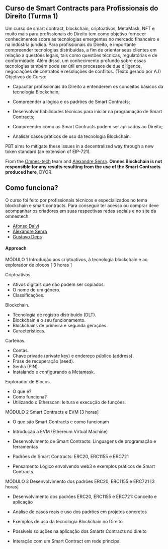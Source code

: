 ## Curso de Smart Contracts para Profissionais do Direito (Turma 1)

Um curso de smart contract, blockchain, criptoativos, MetaMask, NFT e muito mais para profissionais do Direito tem como objetivo fornecer conhecimentos sobre as tecnologias emergentes no mercado financeiro e na indústria jurídica. Para profissionais do Direito, é importante compreender tecnologias distribuídas, a fim de orientar seus clientes em relação a questões legais, tais como questões técnicas, regulatórias e de conformidade. Além disso, um conhecimento profundo sobre essas tecnologias também pode ser útil em processos de due diligence, negociações de contratos e resoluções de conflitos. (Texto gerado por A.I)
Objetivos do Curso:

-   Capacitar profissionais do Direito a entenderem os conceitos básicos da tecnologia Blockchain;

-   Compreender a lógica e os padrões de Smart Contracts;

-   Desenvolver habilidades técnicas para iniciar na programação de Smart Contracts;

-   Compreender como os Smart Contracts podem ser aplicados ao Direito;

-   Analisar casos práticos de uso da tecnologia Blockchain.

PBT aims to mitigate these issues in a decentralized way through a new token standard (an extension of EIP-721).

From the [Omnes-tech](https://twitter.com/AzukiOfficial) team and [Alexandre Senra](https://www.linkedin.com/in/alexandresenra/).
**Omnes Blockchain is not responsible for any results resulting from the use of the Smart Contracts produced here**, DYOR. 


## Como funciona?

O curso foi feito por profissionais técnicos e especializados no tema blockchain e smart contracts. 
Para conseguir ter acesso ou comprar deve acompanhar os criadores em suas respectivas redes sociais e no site da omnestech:

-   [Afonso Dalvi](https://www.linkedin.com/in/afonso-dalvi-711635112/)
-   [Alexandre Senra](https://www.linkedin.com/in/alexandresenra/)
-   [Gustavo Deps](https://www.linkedin.com/in/gustavo-deps/)

#### Approach

MÓDULO 1 Introdução aos criptoativos, à tecnologia blockchain e ao explorador de blocos [ 3 horas ]

Criptoativos.
- Ativos digitais que não podem ser copiados.
- O nome de um gênero.
- Classificações.

Blockchain.
- Tecnologia de registro distribuído (DLT).
- Blockchain e o seu funcionamento.
- Blockchains de primeira e segunda gerações.
- Características.

Carteiras.
- Contas.
- Chave privada (private key) e endereço público (address).
- Frase de recuperação (seed).
- Senha (PIN).
- Instalando e configurando a Metamask.

Explorador de Blocos.
- O que é?
- Como funciona?
- Utilizando o Etherscan: leitura e execução de funções.



MÓDULO 2 Smart Contracts e EVM [3 horas]

- O que são Smart Contracts e como funcionam

- Introdução a EVM (Ethereum Virtual Machine)

- Desenvolvimento de Smart Contracts: Linguagens de programação e ferramentas

- Padrões de Smart Contracts: ERC20, ERC1155 e ERC721

- Pensamento Lógico envolvendo web3 e exemplos práticos de Smart Contracts.



MÓDULO 3 Desenvolvimento dos padrões ERC20, ERC1155 e ERC721 [3 horas]

- Desenvolvimento dos padrões ERC20, ERC1155 e ERC721: Conceito e aplicação

- Análise de casos reais e uso dos padrões em projetos concretos

- Exemplos de uso da tecnologia Blockchain no Direito

- Possíveis soluções na aplicação dos Smarts Contracts no direito

- Interação com um Smart Contract em rede principal

